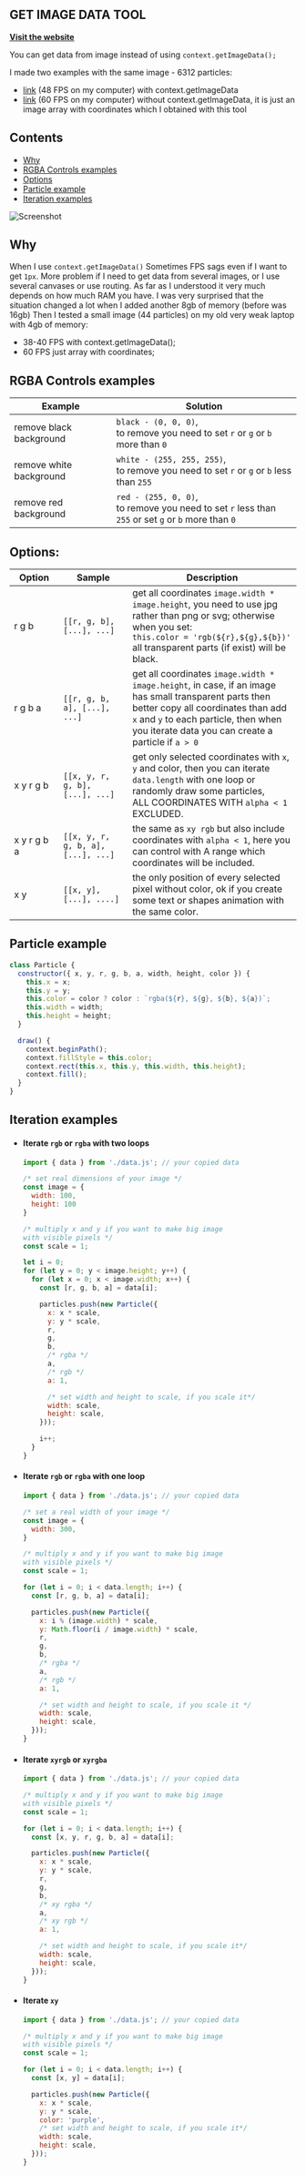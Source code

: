 ## GET IMAGE DATA TOOL
[**Visit the website**](https://malashevskyi.pp.ua/get-image-data)

You can get data from image instead of using ```context.getImageData();```

I made two examples with the same image - 6312 particles:
- [link](https://get-image-data.web.app/examples/context.getImageData/) (48 FPS on my computer) with context.getImageData
- [link](https://get-image-data.web.app/examples/imageDataTool/) (60 FPS on my computer) without context.getImageData, it is just an image array with coordinates which I obtained with this tool

## Contents
- [Why](#why)
- [RGBA Controls examples](#rgba-controls-examples)
- [Options](#options)
- [Particle example](#particle-example)
- [Iteration examples](#iteration-examples)

![Screenshot](assets/screenshot.jpg)

## Why
When I use `context.getImageData()` Sometimes FPS sags even if I want to get `1px`. More problem if I need to get data from several images, or I use several canvases or use routing.
As far as I understood it very much depends on how much RAM you have.
I was very surprised that the situation changed a lot when I added another 8gb of memory (before was 16gb)
Then I tested a small image (44 particles) on my old very weak laptop with 4gb of memory:
- 38-40 FPS with context.getImageData();
- 60 FPS just array with coordinates;
## RGBA Controls examples
|<img width=250/>Example        |<img width=750/> Solution             |
| -------------- |-----------------------------------------------------|
|remove black background | `black - (0, 0, 0)`, <br> to remove you need to set `r` or `g` or `b` more than `0`                      |
|remove white background | `white - (255, 255, 255)`, <br> to remove you need to set `r` or `g` or `b` less than `255`              | 
|remove red background   | `red - (255, 0, 0)`, <br> to remove you need to set `r` less than `255` or set `g` or `b` more than `0` | 

## Options:
|<img width=250/>Option        |<img width=650/>Sample                 |<img width=1000/>Description                         | 
| -------------- |-----------------------------------------------------|----------------------------------------------|
| r g b          | `[[r, g, b], [...], ...]`                   | get all coordinates `image.width * image.height`, you need to use jpg rather than png or svg; otherwise when you set:<br> ```this.color = 'rgb(${r},${g},${b})'``` <br> all transparent parts (if exist) will be black.|
| r g b a        | `[[r, g, b, a], [...], ...]`             | get all coordinates `image.width * image.height`, in case, if an image has small transparent parts then better copy all coordinates than add `x` and `y` to each particle, then when you iterate data you can create a particle if `a > 0` |
| x y  r g b     | `[[x, y, r, g, b], [...], ...]`       | get only selected coordinates with `x`, `y` and color, then you can iterate `data.length` with one loop or randomly draw some particles, <br> ALL COORDINATES WITH `alpha < 1` EXCLUDED. |
| x y  r g b a   | `[[x, y, r, g, b, a], [...], ...]` | the same as `xy rgb` but also include coordinates with `alpha < 1`, here you can control with A range which coordinates will be included.|
| x y            | `[[x, y], [...], ....]`                        |the only position of every selected pixel without color, ok if you create some text or shapes animation with the same color.|

## Particle example
  ```javascript
  class Particle {
    constructor({ x, y, r, g, b, a, width, height, color }) {
      this.x = x;
      this.y = y;
      this.color = color ? color : `rgba(${r}, ${g}, ${b}, ${a})`;
      this.width = width;
      this.height = height;
    }

    draw() {
      context.beginPath();
      context.fillStyle = this.color;
      context.rect(this.x, this.y, this.width, this.height);
      context.fill();
    }
  }
  ```
## Iteration examples
- #### Iterate `rgb` or `rgba` with two loops
    ```javascript
    import { data } from './data.js'; // your copied data 

    /* set real dimensions of your image */
    const image = {
      width: 100,
      height: 100
    }

    /* multiply x and y if you want to make big image
    with visible pixels */
    const scale = 1;

    let i = 0;
    for (let y = 0; y < image.height; y++) {
      for (let x = 0; x < image.width; x++) {
        const [r, g, b, a] = data[i];

        particles.push(new Particle({
          x: x * scale,
          y: y * scale,
          r,
          g,
          b,
          /* rgba */
          a,
          /* rgb */
          a: 1,

          /* set width and height to scale, if you scale it*/
          width: scale,
          height: scale,
        }));

        i++;
      }
    }
    ```
- #### Iterate `rgb` or `rgba` with one loop
    ```javascript
    import { data } from './data.js'; // your copied data 

    /* set a real width of your image */
    const image = {
      width: 300,
    }

    /* multiply x and y if you want to make big image
    with visible pixels */
    const scale = 1;

    for (let i = 0; i < data.length; i++) {
      const [r, g, b, a] = data[i];

      particles.push(new Particle({
        x: i % (image.width) * scale,
        y: Math.floor(i / image.width) * scale,
        r,
        g,
        b,
        /* rgba */
        a,
        /* rgb */
        a: 1,

        /* set width and height to scale, if you scale it */
        width: scale,
        height: scale,
      }));
    }
    ```
- #### Iterate `xyrgb` or `xyrgba`
    ```javascript
    import { data } from './data.js'; // your copied data 

    /* multiply x and y if you want to make big image
    with visible pixels */
    const scale = 1;

    for (let i = 0; i < data.length; i++) {
      const [x, y, r, g, b, a] = data[i];

      particles.push(new Particle({
        x: x * scale,
        y: y * scale,
        r,
        g,
        b,
        /* xy rgba */
        a,
        /* xy rgb */
        a: 1,

        /* set width and height to scale, if you scale it*/
        width: scale,
        height: scale,
      }));
    }
    ```
- #### Iterate `xy`
    ```javascript
    import { data } from './data.js'; // your copied data 

    /* multiply x and y if you want to make big image
    with visible pixels */
    const scale = 1;

    for (let i = 0; i < data.length; i++) {
      const [x, y] = data[i];

      particles.push(new Particle({
        x: x * scale,
        y: y * scale,
        color: 'purple',
        /* set width and height to scale, if you scale it*/
        width: scale,
        height: scale,
      }));
    }
    ```